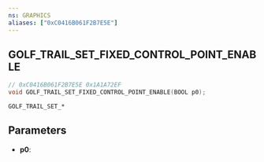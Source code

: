 ```yaml
---
ns: GRAPHICS
aliases: ["0xC0416B061F2B7E5E"]
---
```

## GOLF_TRAIL_SET_FIXED_CONTROL_POINT_ENABLE

```c
// 0xC0416B061F2B7E5E 0x1A1A72EF
void GOLF_TRAIL_SET_FIXED_CONTROL_POINT_ENABLE(BOOL p0);
```

```
GOLF_TRAIL_SET_*
```

## Parameters
* **p0**: 

